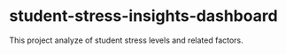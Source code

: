 # student-stress-insights-dashboard
This project analyze of student stress levels and related factors. 
